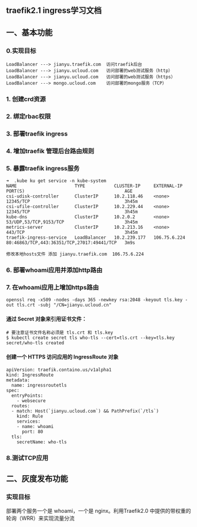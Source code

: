 ## traefik2.1 ingress学习文档
## 一、基本功能
### 0.实现目标
```
LoadBalancer ---> jianyu.traefik.com  访问traefik后台
LoadBalancer ---> jianyu.ucloud.com   访问部署的web测试服务（http）
LoadBalancer ---> jianyu.ucloud.com   访问部署的web测试服务（https）
LoadBalancer ---> mongo.ucloud.com    访问部署的mongo服务（TCP）
```
### 1. 创建crd资源
### 2. 绑定rbac权限
### 3. 部署traefik ingress
### 4. 增加traefik 管理后台路由规则
### 5. 暴露traefik ingress服务
```
➜  .kube ku get service -n kube-system 
NAME                      TYPE           CLUSTER-IP     EXTERNAL-IP    PORT(S)                                      AGE
csi-udisk-controller      ClusterIP      10.2.118.46    <none>         12345/TCP                                    3h45m
csi-ufile-controller      ClusterIP      10.2.229.44    <none>         12345/TCP                                    3h45m
kube-dns                  ClusterIP      10.2.0.2       <none>         53/UDP,53/TCP,9153/TCP                       3h45m
metrics-server            ClusterIP      10.2.213.16    <none>         443/TCP                                      3h45m
traefik-ingress-service   LoadBalancer   10.2.239.177   106.75.6.224   80:46863/TCP,443:36351/TCP,27017:49441/TCP   3m9s

修改本地hosts文件 添加 jianyu.traefik.com  106.75.6.224
```


### 6. 部署whoami应用并添加http路由
### 7. 在whoami应用上增加https路由

```
openssl req -x509 -nodes -days 365 -newkey rsa:2048 -keyout tls.key -out tls.crt -subj "/CN=jianyu.ucloud.cn"

```
#### 通过 Secret 对象来引用证书文件：

```
# 要注意证书文件名称必须是 tls.crt 和 tls.key
$ kubectl create secret tls who-tls --cert=tls.crt --key=tls.key
secret/who-tls created
```
#### 创建一个 HTTPS 访问应用的 IngressRoute 对象

```
apiVersion: traefik.containo.us/v1alpha1
kind: IngressRoute
metadata:
  name: ingressroutetls
spec:
  entryPoints:
    - websecure
  routes:
  - match: Host(`jianyu.ucloud.com`) && PathPrefix(`/tls`)
    kind: Rule
    services:
    - name: whoami
      port: 80
  tls:
    secretName: who-tls

```
### 8.测试TCP应用

## 二、灰度发布功能
### 实现目标
部署两个服务一个是 whoami，一个是 nginx。利用Traefik2.0 中提供的带权重的轮询（WRR）来实现流量分流
